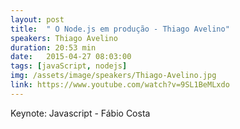 ```yaml
---
layout: post
title:  " O Node.js em produção - Thiago Avelino"
speakers: Thiago Avelino
duration: 20:53 min
date:   2015-04-27 08:03:00
tags: [javaScript, nodejs]
img: /assets/image/speakers/Thiago-Avelino.jpg
link: https://www.youtube.com/watch?v=9SL1BeMLxdo
---
```

Keynote: Javascript - Fábio Costa